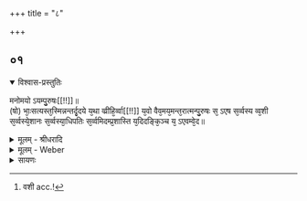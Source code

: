 +++
title = "८"

+++


## ०१


<details open><summary>विश्वास-प्रस्तुतिः</summary>

मनोमयो ऽयम्पु᳘रुषः[[!!]]॥  
(षो) भाः᳘सत्यस्त᳘स्मिन्नन्तर्दृ᳘दये य᳘था व्व्रीहि᳘र्व्वा[[!!]] य᳘वो वैव᳘मय᳘मन्त᳘रात्मन्पु᳘रुषः स᳘ ऽएष स᳘र्व्वस्य व्व᳘शी स᳘र्व्वस्ये᳘शानः स᳘र्व्वस्या᳘धिपतिः स᳘र्व्वमिदम्प्र᳘शास्ति य᳘दिदङ्कि᳘ञ्च य᳘ ऽएवम्वे᳘द॥
</details>

<details><summary>मूलम् - श्रीधरादि</summary>

मनोमयो ऽयम्पु᳘रुषः[[!!]]॥  
(षो) भाः᳘सत्यस्त᳘स्मिन्नन्तर्दृ᳘दये य᳘था व्व्रीहि᳘र्व्वा[[!!]] य᳘वो वैव᳘मय᳘मन्त᳘रात्मन्पु᳘रुषः स᳘ ऽएष स᳘र्व्वस्य व्व᳘शी स᳘र्व्वस्ये᳘शानः स᳘र्व्वस्या᳘धिपतिः स᳘र्व्वमिदम्प्र᳘शास्ति य᳘दिदङ्कि᳘ञ्च य᳘ ऽएवम्वे᳘द॥
</details>

<details><summary>मूलम् - Weber</summary>

मनोम᳘योऽयम् पु᳘रुषो॥  
भाः᳘सत्यस्त᳘स्मिन्नन्तर्हृ᳘दये य᳘था व्री᳘हि᳘र्वा य᳘वो वैव᳘मय᳘मन्त᳘रात्मन्पु᳘रुषः स᳘ एष स᳘र्वस्य व᳘शी [^wbr_1] स᳘र्वस्ये᳘शानः स᳘र्वस्या᳘धिपतिः स᳘र्वमिदम् प्र᳘शास्ति य᳘दिदं किं᳘ च य᳘ एवं वे᳘द॥  

[^wbr_1]: वशी acc.!
</details>

<details><summary>सायणः</summary>

…
</details>

